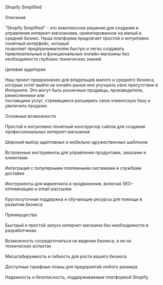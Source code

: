 Shopify Simplified </br></br>
Описание</br></br>
"Shopify Simplified" - это комплексное решение для создания и управления интернет-магазинами, ориентированное на малый и средний бизнес. Наша платформа предлагает простой и интуитивно понятный интерфейс, который</br> позволяет предпринимателям быстро и легко создавать привлекательные и функциональные онлайн-магазины без необходимости глубоких технических знаний.</br></br>
Целевая аудитория</br></br>
Наш проект предназначен для владельцев малого и среднего бизнеса, которые хотят выйти на онлайн-рынок или улучшить свое присутствие в Интернете. Это могут быть розничные продавцы, производители, ремесленники или </br> поставщики услуг, стремящиеся расширить свою клиентскую базу и увеличить продажи.</br></br>
Основные возможности</br></br>
Простой и интуитивно понятный конструктор сайтов для создания профессиональных интернет-магазинов</br></br>
Широкий выбор адаптивных и мобильно-дружественных шаблонов</br></br>
Встроенные инструменты для управления продуктами, заказами и клиентами</br></br>
Интеграция с популярными платежными системами и службами доставки</br></br>
Инструменты для маркетинга и продвижения, включая SEO-оптимизацию и email-рассылки</br></br>
Круглосуточная поддержка и обучающие ресурсы для помощи в развитии бизнеса</br></br>
Преимущества</br></br>
Быстрый и простой запуск интернет-магазина без необходимости в разработчиках</br></br>
Возможность сосредоточиться на ведении бизнеса, а не на технических аспектах</br></br>
Масштабируемость и гибкость для роста вашего бизнеса</br></br>
Доступные тарифные планы для предприятий любого размера</br></br>
Надежность и безопасность, поддерживаемые платформой Shopify.</br></br>
